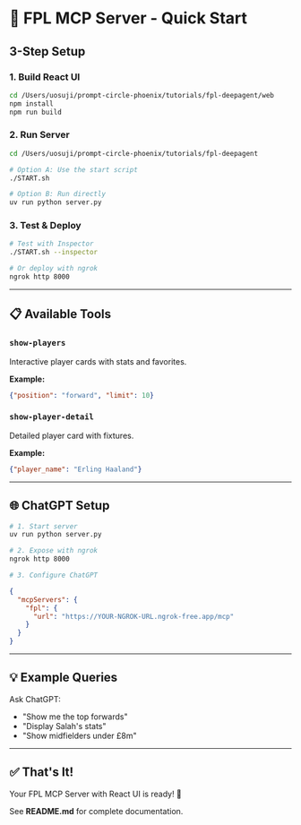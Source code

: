 # 🚀 FPL MCP Server - Quick Start

## 3-Step Setup

### 1. Build React UI

```bash
cd /Users/uosuji/prompt-circle-phoenix/tutorials/fpl-deepagent/web
npm install
npm run build
```

### 2. Run Server

```bash
cd /Users/uosuji/prompt-circle-phoenix/tutorials/fpl-deepagent

# Option A: Use the start script
./START.sh

# Option B: Run directly
uv run python server.py
```

### 3. Test & Deploy

```bash
# Test with Inspector
./START.sh --inspector

# Or deploy with ngrok
ngrok http 8000
```

---

## 📋 Available Tools

### `show-players`
Interactive player cards with stats and favorites.

**Example:**
```json
{"position": "forward", "limit": 10}
```

### `show-player-detail`
Detailed player card with fixtures.

**Example:**
```json
{"player_name": "Erling Haaland"}
```

---

## 🌐 ChatGPT Setup

```bash
# 1. Start server
uv run python server.py

# 2. Expose with ngrok
ngrok http 8000

# 3. Configure ChatGPT
```

```json
{
  "mcpServers": {
    "fpl": {
      "url": "https://YOUR-NGROK-URL.ngrok-free.app/mcp"
    }
  }
}
```

---

## 💡 Example Queries

Ask ChatGPT:
- "Show me the top forwards"
- "Display Salah's stats"
- "Show midfielders under £8m"

---

## ✅ That's It!

Your FPL MCP Server with React UI is ready! 🎉

See **README.md** for complete documentation.

